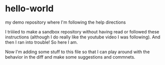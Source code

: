 # hello-world
my demo repository where I'm following the help directions

I triiiied to make a sandbox repository without having read or followed these instructions (although I do really like the youtube video I was following). And then I ran into trouble! So here I am. 

Now I'm adding some stuff to this file so that I can play around with the behavior in the diff and make some suggestions and commnets. 
